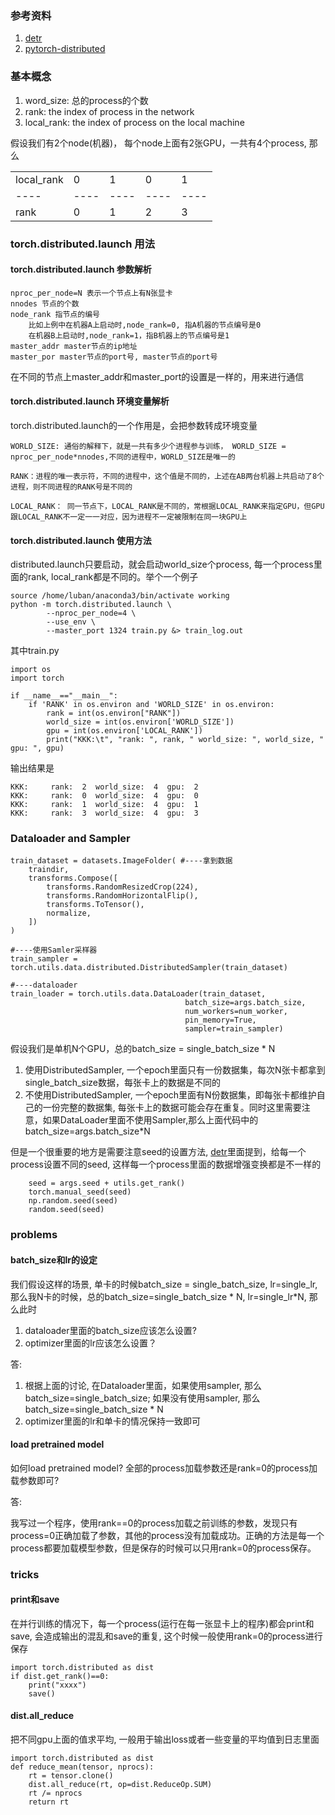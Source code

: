 ### 参考资料
1. [detr](https://github.com/facebookresearch/detr)
2. [pytorch-distributed](https://github.com/tczhangzhi/pytorch-distributed/blob/master/distributed.py)

### 基本概念
1. word_size: 总的process的个数
2. rank: the index of process in the network
3. local_rank: the index of process on the local machine

假设我们有2个node(机器)， 每个node上面有2张GPU，一共有4个process, 那么

| |   |  |  | |
|----|----|----|----|----|
| local_rank | 0 | 1 | 0 | 1 |
|----|----|----|----|----|
|rank | 0 | 1 | 2 | 3|

### torch.distributed.launch 用法
#### torch.distributed.launch 参数解析
	nproc_per_node=N 表示一个节点上有N张显卡
	nnodes 节点的个数
	node_rank 指节点的编号
		比如上例中在机器A上启动时,node_rank=0, 指A机器的节点编号是0
		在机器B上启动时,node_rank=1，指B机器上的节点编号是1
	master_addr master节点的ip地址
	master_por master节点的port号, master节点的port号
在不同的节点上master_addr和master_port的设置是一样的，用来进行通信

#### torch.distributed.launch 环境变量解析
torch.distributed.launch的一个作用是，会把参数转成环境变量

	WORLD_SIZE: 通俗的解释下，就是一共有多少个进程参与训练， WORLD_SIZE = nproc_per_node*nnodes,不同的进程中，WORLD_SIZE是唯一的
	
	RANK：进程的唯一表示符，不同的进程中，这个值是不同的，上述在AB两台机器上共启动了8个进程，则不同进程的RANK号是不同的 
	
	LOCAL_RANK： 同一节点下，LOCAL_RANK是不同的，常根据LOCAL_RANK来指定GPU，但GPU跟LOCAL_RANK不一定一一对应，因为进程不一定被限制在同一块GPU上
	

#### torch.distributed.launch 使用方法
distributed.launch只要启动，就会启动world_size个process, 每一个process里面的rank, local_rank都是不同的。举个一个例子
```
source /home/luban/anaconda3/bin/activate working
python -m torch.distributed.launch \
        --nproc_per_node=4 \
        --use_env \
        --master_port 1324 train.py &> train_log.out
```
其中train.py
```
import os
import torch

if __name__=="__main__":
    if 'RANK' in os.environ and 'WORLD_SIZE' in os.environ:
        rank = int(os.environ["RANK"])
        world_size = int(os.environ['WORLD_SIZE'])
        gpu = int(os.environ['LOCAL_RANK'])
        print("KKK:\t", "rank: ", rank, " world_size: ", world_size, " gpu: ", gpu)
```
输出结果是
```
KKK:     rank:  2  world_size:  4  gpu:  2
KKK:     rank:  0  world_size:  4  gpu:  0
KKK:     rank:  1  world_size:  4  gpu:  1
KKK:     rank:  3  world_size:  4  gpu:  3
```

### Dataloader and Sampler

```
train_dataset = datasets.ImageFolder( #----拿到数据
    traindir,
    transforms.Compose([
        transforms.RandomResizedCrop(224),
        transforms.RandomHorizontalFlip(),
        transforms.ToTensor(),
        normalize,
    ])
)

#----使用Samler采样器
train_sampler = torch.utils.data.distributed.DistributedSampler(train_dataset)

#----dataloader
train_loader = torch.utils.data.DataLoader(train_dataset,
                                       batch_size=args.batch_size,
                                       num_workers=num_worker,
                                       pin_memory=True,
                                       sampler=train_sampler)
```
假设我们是单机N个GPU，总的batch_size = single_batch_size * N
1. 使用DistributedSampler, 一个epoch里面只有一份数据集，每次N张卡都拿到single_batch_size数据，每张卡上的数据是不同的
2. 不使用DistributedSampler, 一个epoch里面有N份数据集，即每张卡都维护自己的一份完整的数据集, 每张卡上的数据可能会存在重复。同时这里需要注意，如果DataLoader里面不使用Sampler,那么上面代码中的batch_size=args.batch_size*N

但是一个很重要的地方是需要注意seed的设置方法, [detr](https://github.com/facebookresearch/detr/issues/297)里面提到，给每一个process设置不同的seed, 这样每一个process里面的数据增强变换都是不一样的
```
    seed = args.seed + utils.get_rank()
    torch.manual_seed(seed)
    np.random.seed(seed)
    random.seed(seed)
```

### problems

#### batch_size和lr的设定
我们假设这样的场景, 单卡的时候batch_size = single_batch_size, lr=single_lr, 那么我N卡的时候，总的batch_size=single_batch_size * N, lr=single_lr*N, 那么此时
1. dataloader里面的batch_size应该怎么设置? 
2. optimizer里面的lr应该怎么设置？

答:

1. 根据上面的讨论, 在Dataloader里面，如果使用sampler, 那么batch_size=single_batch_size; 如果没有使用sampler, 那么batch_size=single_batch_size * N
2. optimizer里面的lr和单卡的情况保持一致即可

#### load pretrained model
如何load pretrained model? 全部的process加载参数还是rank=0的process加载参数即可?

答:

我写过一个程序，使用rank==0的process加载之前训练的参数，发现只有process=0正确加载了参数，其他的process没有加载成功。正确的方法是每一个process都要加载模型参数，但是保存的时候可以只用rank=0的process保存。

### tricks

#### print和save
在并行训练的情况下，每一个process(运行在每一张显卡上的程序)都会print和save, 会造成输出的混乱和save的重复, 这个时候一般使用rank=0的process进行保存
```
import torch.distributed as dist
if dist.get_rank()==0:
    print("xxxx")
    save()
```

#### dist.all_reduce
把不同gpu上面的值求平均, 一般用于输出loss或者一些变量的平均值到日志里面
```
import torch.distributed as dist
def reduce_mean(tensor, nprocs):
    rt = tensor.clone()
    dist.all_reduce(rt, op=dist.ReduceOp.SUM)
    rt /= nprocs
    return rt
```


